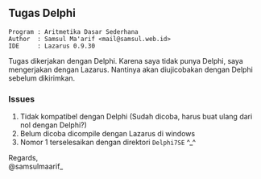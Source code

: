 ## Tugas Delphi ##

    Program : Aritmetika Dasar Sederhana
    Author  : Samsul Ma'arif <mail@samsul.web.id>
    IDE     : Lazarus 0.9.30

Tugas dikerjakan dengan Delphi. Karena saya tidak punya Delphi, saya 
mengerjakan dengan Lazarus. Nantinya akan diujicobakan dengan Delphi 
sebelum dikirimkan.

### Issues ###

1. Tidak kompatibel dengan Delphi (Sudah dicoba, harus buat ulang dari nol 
   dengan Delphi?)
2. Belum dicoba dicompile dengan Lazarus di windows
3. Nomor 1 terselesaikan dengan direktori `Delphi7SE` ^_^

Regards,  
@samsulmaarif_  
